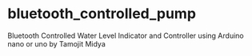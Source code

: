 # bluetooth_controlled_pump
Bluetooth Controlled Water Level Indicator and Controller using Arduino nano or uno
by Tamojit Midya

